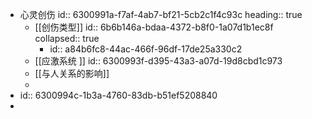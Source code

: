 - 心灵创伤
  id:: 6300991a-f7af-4ab7-bf21-5cb2c1f4c93c
  heading:: true
	- [[创伤类型]]
	  id:: 6b6b146a-bdaa-4372-b8f0-1a07d1b1ec8f
	  collapsed:: true
		- id:: a84b6fc8-44ac-466f-96df-17de25a330c2
	- [[应激系统 ]]
	  id:: 6300993f-d395-43a3-a07d-19d8cbd1c973
	- [[与人关系的影响]]
	-
- id:: 6300994c-1b3a-4760-83db-b51ef5208840
-